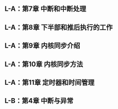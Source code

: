 ## L-A：第7章	中断和中断处理

## L-A：第8章	下半部和推后执行的工作

## L-A：第9章	内核同步介绍

## L-A：第10章	内核同步方法

## L-A：第11章	定时器和时间管理

## L-B：第4章	中断与异常